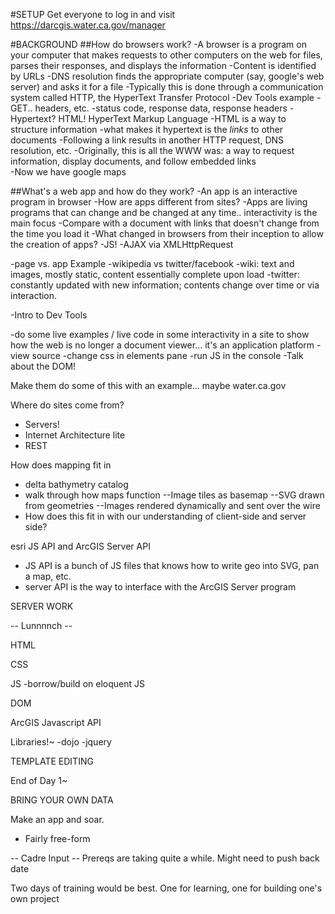 #SETUP
  Get everyone to log in and visit https://darcgis.water.ca.gov/manager

#BACKGROUND
##How do browsers work? 
  -A browser is a program on your computer that makes requests to other computers on the web for files, parses their responses, and displays the information
  -Content is identified by URLs
  -DNS resolution finds the appropriate computer (say, google's web server) and asks it for a file
  -Typically this is done through a communication system called HTTP, the HyperText Transfer Protocol
    -Dev Tools example
      -GET.. headers, etc.
      -status code, response data, response headers
  -Hypertext? HTML! HyperText Markup Language
    -HTML is a way to structure information
      -what makes it hypertext is the *links* to other documents
      -Following a link results in another HTTP request, DNS resolution, etc.
    -Originally, this is all the WWW was: a way to request information, display documents, and follow embedded links   
    -Now we have google maps 
  
##What's a web app and how do they work?
  -An app is an interactive program in browser
  -How are apps different from sites? 
  -Apps are living programs that can change and be changed at any time.. interactivity is the main focus
    -Compare with a document with links that doesn't change from the time you load it
  -What changed in browsers from their inception to allow the creation of apps?
  -JS! 
  -AJAX via XMLHttpRequest

  -page vs. app Example
  -wikipedia vs twitter/facebook
    -wiki: text and images, mostly static, content essentially complete upon load
    -twitter: constantly updated with new information; contents change over time or via interaction.
   

  -Intro to Dev Tools 

  -do some live examples / live code in some interactivity in a site to show how the web is no longer a document viewer... it's an application platform
  -view source
  -change css in elements pane
  -run JS in the console
  -Talk about the DOM!

  Make them do some of this with an example... maybe water.ca.gov

Where do sites come from?
  - Servers!
  - Internet Architecture lite
  - REST
 
How does mapping fit in
  - delta bathymetry catalog
  - walk through how maps function
    --Image tiles as basemap
    --SVG drawn from geometries
    --Images rendered dynamically and sent over the wire
  - How does this fit in with our understanding of client-side and server side? 

esri JS API and ArcGIS Server API
  - JS API is a bunch of JS files that knows how to write geo into SVG, pan a map, etc.
  - server API is the way to interface with the ArcGIS Server program


SERVER WORK

-- Lunnnnch --

HTML

CSS

JS
  -borrow/build on eloquent JS

DOM

ArcGIS Javascript API

Libraries!~
  -dojo
  -jquery

TEMPLATE EDITING

End of Day 1~



BRING YOUR OWN DATA

Make an app and soar.
  - Fairly free-form

-- Cadre Input --
Prereqs are taking quite a while. Might need to push back date

Two days of training would be best. One for learning, one for building one's own project

